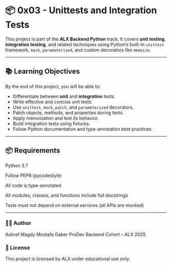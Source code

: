 # 📦 0x03 - Unittests and Integration Tests

This project is part of the **ALX Backend Python** track. It covers **unit testing**, **integration testing**, and related techniques using Python’s built-in `unittest` framework, `mock`, `parameterized`, and custom decorators like `memoize`.

---

## 📚 Learning Objectives

By the end of this project, you will be able to:

- Differentiate between **unit** and **integration** tests.
- Write effective and concise unit tests.
- Use `unittest`, `mock`, `patch`, and `parameterized` decorators.
- Patch objects, methods, and properties during tests.
- Apply memoization and test its behavior.
- Build integration tests using fixtures.
- Follow Python documentation and type-annotation best practices.

---

## 📦 Requirements
Python 3.7

Follow PEP8 (pycodestyle)

All code is type-annotated

All modules, classes, and functions include full docstrings

Tests must not depend on external services (all APIs are mocked)

---
### 👨‍💻 Author
Ashraf Magdy Mostafa Gaber
ProDev Backend Cohort – ALX 2025

### 🪪 License
This project is licensed by ALX under educational use only.